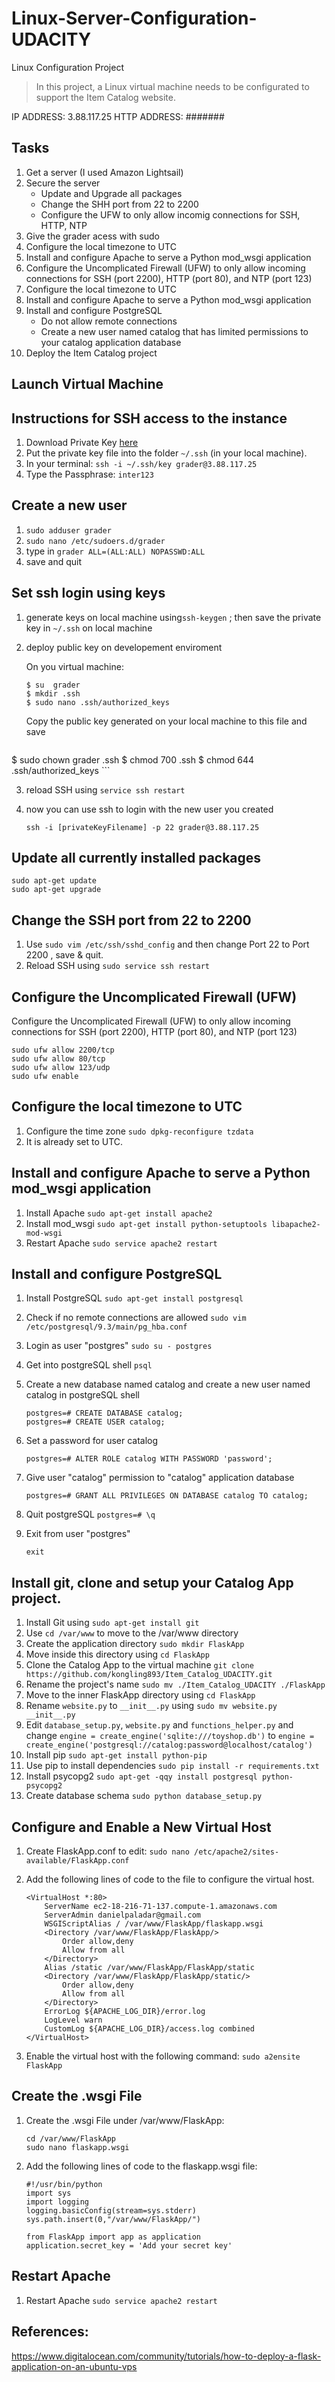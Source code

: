 # Linux-Server-Configuration-UDACITY
Linux Configuration Project

> In this project, a Linux virtual machine needs to be configurated to support the Item Catalog website.

IP ADDRESS: 3.88.117.25
HTTP ADDRESS: #######

## Tasks
1. Get a server (I used Amazon Lightsail)
2. Secure the server
    * Update and Upgrade all packages
    * Change the SHH port from 22 to 2200
    * Configure the UFW to only allow incomig connections for SSH, HTTP, NTP
4. Give the grader acess with sudo
5. Configure the local timezone to UTC
6. Install and configure Apache to serve a Python mod_wsgi application
7. Configure the Uncomplicated Firewall (UFW) to only allow incoming connections for SSH (port 2200), HTTP (port 80), and NTP (port 123)
8. Configure the local timezone to UTC
9. Install and configure Apache to serve a Python mod_wsgi application
10. Install and configure PostgreSQL
	 * Do not allow remote connections
	 * Create a new user named catalog that has limited permissions to your catalog application database
11. Deploy the Item Catalog project

## Launch Virtual Machine

## Instructions for SSH access to the instance
1. Download Private Key [here](https://drive.google.com/open?id=1D68yL0jylTFDiywWLQM-zZrW1UAj0qsx)
2. Put the private key file into the folder `~/.ssh` (in your local machine).
3. In your terminal:
	```ssh -i ~/.ssh/key grader@3.88.117.25```
4. Type the Passphrase:
  ```inter123```

## Create a new user
1. ```sudo adduser grader```
2. ```sudo nano /etc/sudoers.d/grader```
4. type in
  ```grader ALL=(ALL:ALL) NOPASSWD:ALL```
5.  save and quit

## Set ssh login using keys
1. generate keys on local machine using`ssh-keygen` ; then save the private key in `~/.ssh` on local machine
2. deploy public key on developement enviroment

	On you virtual machine:
	```
	$ su  grader
	$ mkdir .ssh
	$ sudo nano .ssh/authorized_keys
	```
	Copy the public key generated on your local machine to this file and save
	```
  $ sudo chown grader .ssh
	$ chmod 700 .ssh
	$ chmod 644 .ssh/authorized_keys
	```

3. reload SSH using `service ssh restart`
4. now you can use ssh to login with the new user you created

	`ssh -i [privateKeyFilename] -p 22 grader@3.88.117.25`

## Update all currently installed packages

	sudo apt-get update
	sudo apt-get upgrade

## Change the SSH port from 22 to 2200
1. Use `sudo vim /etc/ssh/sshd_config` and then change Port 22 to Port 2200 , save & quit.
2. Reload SSH using `sudo service ssh restart`

## Configure the Uncomplicated Firewall (UFW)

Configure the Uncomplicated Firewall (UFW) to only allow incoming connections for SSH (port 2200), HTTP (port 80), and NTP (port 123)

	sudo ufw allow 2200/tcp
	sudo ufw allow 80/tcp
	sudo ufw allow 123/udp
	sudo ufw enable

## Configure the local timezone to UTC
1. Configure the time zone `sudo dpkg-reconfigure tzdata`
2. It is already set to UTC.

## Install and configure Apache to serve a Python mod_wsgi application
1. Install Apache `sudo apt-get install apache2`
2. Install mod_wsgi `sudo apt-get install python-setuptools libapache2-mod-wsgi`
3. Restart Apache `sudo service apache2 restart`

## Install and configure PostgreSQL
1. Install PostgreSQL `sudo apt-get install postgresql`
2. Check if no remote connections are allowed `sudo vim /etc/postgresql/9.3/main/pg_hba.conf`
3. Login as user "postgres" `sudo su - postgres`
4. Get into postgreSQL shell `psql`
5. Create a new database named catalog  and create a new user named catalog in postgreSQL shell

	```
	postgres=# CREATE DATABASE catalog;
	postgres=# CREATE USER catalog;
	```
5. Set a password for user catalog

	```
	postgres=# ALTER ROLE catalog WITH PASSWORD 'password';
	```
6. Give user "catalog" permission to "catalog" application database

	```
	postgres=# GRANT ALL PRIVILEGES ON DATABASE catalog TO catalog;
	```
7. Quit postgreSQL `postgres=# \q`
8. Exit from user "postgres"

	```
	exit
	```

## Install git, clone and setup your Catalog App project.
1. Install Git using `sudo apt-get install git`
2. Use `cd /var/www` to move to the /var/www directory
3. Create the application directory `sudo mkdir FlaskApp`
4. Move inside this directory using `cd FlaskApp`
5. Clone the Catalog App to the virtual machine `git clone https://github.com/kongling893/Item_Catalog_UDACITY.git`
6. Rename the project's name `sudo mv ./Item_Catalog_UDACITY ./FlaskApp`
7. Move to the inner FlaskApp directory using `cd FlaskApp`
8. Rename `website.py` to `__init__.py` using `sudo mv website.py __init__.py`
9. Edit `database_setup.py`, `website.py` and `functions_helper.py` and change `engine = create_engine('sqlite:///toyshop.db')` to `engine = create_engine('postgresql://catalog:password@localhost/catalog')`
10. Install pip `sudo apt-get install python-pip`
11. Use pip to install dependencies `sudo pip install -r requirements.txt`
12. Install psycopg2 `sudo apt-get -qqy install postgresql python-psycopg2`
13. Create database schema `sudo python database_setup.py`

## Configure and Enable a New Virtual Host
1. Create FlaskApp.conf to edit: `sudo nano /etc/apache2/sites-available/FlaskApp.conf`
2. Add the following lines of code to the file to configure the virtual host.

	```
	<VirtualHost *:80>
		ServerName ec2-18-216-71-137.compute-1.amazonaws.com
		ServerAdmin danielpaladar@gmail.com
		WSGIScriptAlias / /var/www/FlaskApp/flaskapp.wsgi
		<Directory /var/www/FlaskApp/FlaskApp/>
			Order allow,deny
			Allow from all
		</Directory>
		Alias /static /var/www/FlaskApp/FlaskApp/static
		<Directory /var/www/FlaskApp/FlaskApp/static/>
			Order allow,deny
			Allow from all
		</Directory>
		ErrorLog ${APACHE_LOG_DIR}/error.log
		LogLevel warn
		CustomLog ${APACHE_LOG_DIR}/access.log combined
	</VirtualHost>
	```
3. Enable the virtual host with the following command: `sudo a2ensite FlaskApp`

## Create the .wsgi File
1. Create the .wsgi File under /var/www/FlaskApp:

	```
	cd /var/www/FlaskApp
	sudo nano flaskapp.wsgi
	```
2. Add the following lines of code to the flaskapp.wsgi file:

	```
	#!/usr/bin/python
	import sys
	import logging
	logging.basicConfig(stream=sys.stderr)
	sys.path.insert(0,"/var/www/FlaskApp/")

	from FlaskApp import app as application
	application.secret_key = 'Add your secret key'
	```

## Restart Apache
1. Restart Apache `sudo service apache2 restart `

## References:
https://www.digitalocean.com/community/tutorials/how-to-deploy-a-flask-application-on-an-ubuntu-vps

